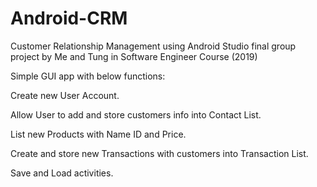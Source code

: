 # Android-CRM
Customer Relationship Management using Android Studio final group project by Me and Tung in Software Engineer Course (2019)

Simple GUI app with below functions:

Create new User Account.

Allow User to add and store customers info into Contact List.

List new Products with Name ID and Price.

Create and store new Transactions with customers into Transaction List.

Save and Load activities.
